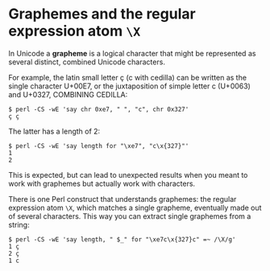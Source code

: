 # Graphemes and the regular expression atom `\X`

In Unicode a **grapheme** is a logical character that might be represented
as several distinct, combined Unicode characters.

For example, the latin small letter &ccedil; (c with cedilla) can be written as
the single character U+00E7, or the juxtaposition of simple letter c (U+0063)
and U+0327, COMBINING CEDILLA:

    $ perl -CS -wE 'say chr 0xe7, " ", "c", chr 0x327'
    ç ç

The latter has a length of 2:

    $ perl -CS -wE 'say length for "\xe7", "c\x{327}"'
    1
    2

This is expected, but can lead to unexpected results when you meant
to work with graphemes but actually work with characters.

There is one Perl construct that understands graphemes: the regular
expression atom `\X`, which matches a single grapheme, eventually
made out of several characters. This way you can extract single
graphemes from a string:

    $ perl -CS -wE 'say length, " $_" for "\xe7c\x{327}c" =~ /\X/g'
    1 ç
    2 ç
    1 c

